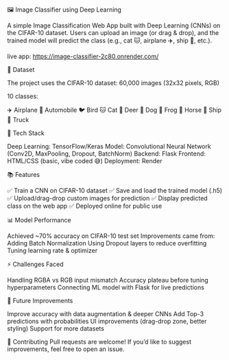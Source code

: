 🖼️ Image Classifier using Deep Learning

A simple Image Classification Web App built with Deep Learning (CNNs) on the CIFAR-10 dataset.
Users can upload an image (or drag & drop), and the trained model will predict the class (e.g., cat 🐱, airplane ✈️, ship 🚢, etc.).

live app: https://image-classifier-2c80.onrender.com/

📸 Dataset

The project uses the CIFAR-10 dataset:
60,000 images (32x32 pixels, RGB)

10 classes:

✈️ Airplane
🚗 Automobile
🐦 Bird
🐱 Cat
🦌 Deer
🐶 Dog
🐸 Frog
🐎 Horse
🚢 Ship
🚚 Truck

🔧 Tech Stack

Deep Learning: TensorFlow/Keras
Model: Convolutional Neural Network (Conv2D, MaxPooling, Dropout, BatchNorm)
Backend: Flask
Frontend: HTML/CSS (basic, vibe coded 😅)
Deployment: Render

📚 Features

✅ Train a CNN on CIFAR-10 dataset
✅ Save and load the trained model (.h5)
✅ Upload/drag-drop custom images for prediction
✅ Display predicted class on the web app
✅ Deployed online for public use


📊 Model Performance

Achieved ~70% accuracy on CIFAR-10 test set
Improvements came from:
Adding Batch Normalization
Using Dropout layers to reduce overfitting
Tuning learning rate & optimizer

⚡ Challenges Faced

Handling RGBA vs RGB input mismatch
Accuracy plateau before tuning hyperparameters
Connecting ML model with Flask for live predictions


🌟 Future Improvements

Improve accuracy with data augmentation & deeper CNNs
Add Top-3 predictions with probabilities
UI improvements (drag-drop zone, better styling)
Support for more datasets


🤝 Contributing
Pull requests are welcome! If you’d like to suggest improvements, feel free to open an issue.
